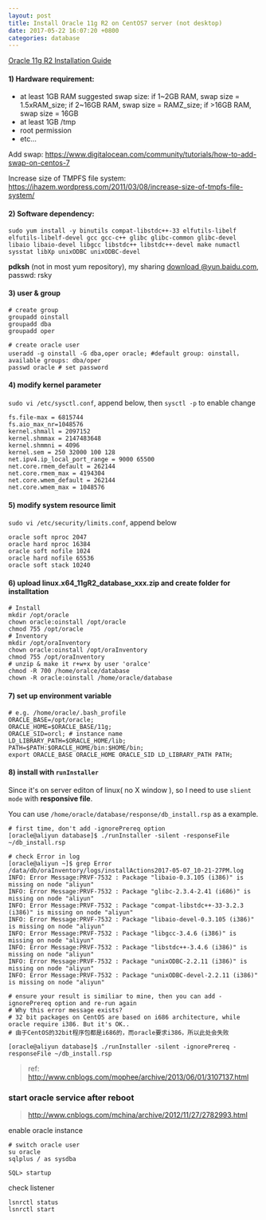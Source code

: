 ```yaml
---
layout: post
title: Install Oracle 11g R2 on CentOS7 server (not desktop)
date: 2017-05-22 16:07:20 +0800
categories: database
---
```


[Oracle 11g R2 Installation Guide](https://docs.oracle.com/cd/E11882_01/install.112/e47689/toc.htm)

#### 1) Hardware requirement:
- at least 1GB RAM
    suggested swap size: if 1~2GB RAM, swap size = 1.5xRAM_size; if 2~16GB RAM, swap size = RAMZ_size; if >16GB RAM, swap size = 16GB
- at least 1GB /tmp
- root permission
- etc...

Add swap: https://www.digitalocean.com/community/tutorials/how-to-add-swap-on-centos-7

Increase size of TMPFS file system: https://ihazem.wordpress.com/2011/03/08/increase-size-of-tmpfs-file-system/

#### 2) Software dependency:

``` shell
sudo yum install -y binutils compat-libstdc++-33 elfutils-libelf elfutils-libelf-devel gcc gcc-c++ glibc glibc-common glibc-devel libaio libaio-devel libgcc libstdc++ libstdc++-devel make numactl sysstat libXp unixODBC unixODBC-devel

```
**pdksh** (not in most yum repository), my sharing [download @yun.baidu.com](https://pan.baidu.com/s/1pKMVzQF), passwd: rsky

#### 3) user & group

``` shell
# create group
groupadd oinstall
groupadd dba
groupadd oper

# create oracle user
useradd -g oinstall -G dba,oper oracle; #default group: oinstall，available groups: dba/oper
passwd oracle # set password
```

#### 4) modify kernel parameter

`sudo vi /etc/sysctl.conf`, append below, then `sysctl -p` to enable change 

```
fs.file-max = 6815744
fs.aio_max_nr=1048576
kernel.shmall = 2097152
kernel.shmmax = 2147483648
kernel.shmmni = 4096
kernel.sem = 250 32000 100 128
net.ipv4.ip_local_port_range = 9000 65500
net.core.rmem_default = 262144
net.core.rmem_max = 4194304
net.core.wmem_default = 262144
net.core.wmem_max = 1048576
```

#### 5) modify system resource limit

`sudo vi /etc/security/limits.conf`, append below

```
oracle soft nproc 2047
oracle hard nproc 16384
oracle soft nofile 1024
oracle hard nofile 65536
oracle soft stack 10240
```

#### 6) upload linux.x64_11gR2_database_xxx.zip and create folder for installtation

``` shell
# Install 
mkdir /opt/oracle
chown oracle:oinstall /opt/oracle
chmod 755 /opt/oracle
# Inventory
mkdir /opt/oraInventory
chown oracle:oinstall /opt/oraInventory
chmod 755 /opt/oraInventory
# unzip & make it r+w+x by user 'oralce'  
chmod -R 700 /home/oralce/database
chown -R oracle:oinstall /home/oracle/database
```

#### 7) set up environment variable

``` shell
# e.g. /home/oracle/.bash_profile
ORACLE_BASE=/opt/oracle;
ORACLE_HOME=$ORACLE_BASE/11g;
ORACLE_SID=orcl; # instance name 
LD_LIBRARY_PATH=$ORACLE_HOME/lib;
PATH=$PATH:$ORACLE_HOME/bin:$HOME/bin;
export ORACLE_BASE ORACLE_HOME ORACLE_SID LD_LIBRARY_PATH PATH;
```

#### 8) install with `runInstaller`

Since it's on server editon of linux( no X window ), so I need to use `slient mode` with **responsive file**.

You can use `/home/oracle/database/response/db_install.rsp` as a example.

``` shell
# first time, don't add -ignorePrereq option
[oracle@aliyun database]$ ./runInstaller -silent -responseFile ~/db_install.rsp

# check Error in log
[oracle@aliyun ~]$ grep Error /data/db/oraInventory/logs/installActions2017-05-07_10-21-27PM.log
INFO: Error Message:PRVF-7532 : Package "libaio-0.3.105 (i386)" is missing on node "aliyun"
INFO: Error Message:PRVF-7532 : Package "glibc-2.3.4-2.41 (i686)" is missing on node "aliyun"
INFO: Error Message:PRVF-7532 : Package "compat-libstdc++-33-3.2.3 (i386)" is missing on node "aliyun"
INFO: Error Message:PRVF-7532 : Package "libaio-devel-0.3.105 (i386)" is missing on node "aliyun"
INFO: Error Message:PRVF-7532 : Package "libgcc-3.4.6 (i386)" is missing on node "aliyun"
INFO: Error Message:PRVF-7532 : Package "libstdc++-3.4.6 (i386)" is missing on node "aliyun"
INFO: Error Message:PRVF-7532 : Package "unixODBC-2.2.11 (i386)" is missing on node "aliyun"
INFO: Error Message:PRVF-7532 : Package "unixODBC-devel-2.2.11 (i386)" is missing on node "aliyun"

# ensure your result is similiar to mine, then you can add -ignorePrereq option and re-run again
# Why this error message exists?
# 32 bit packages on CentOS are based on i686 architecture, while oracle require i386. But it's OK..
# 由于CentOS的32bit程序包都是i686的，而oracle要求i386，所以此处会失败

[oracle@aliyun database]$ ./runInstaller -silent -ignorePrereq -responseFile ~/db_install.rsp
```

> ref: http://www.cnblogs.com/mophee/archive/2013/06/01/3107137.html

### start oracle service after reboot

> http://www.cnblogs.com/mchina/archive/2012/11/27/2782993.html

enable oracle instance
```
# switch oracle user
su oracle
sqlplus / as sysdba

SQL> startup
```

check listener
```
lsnrctl status
lsnrctl start
```



